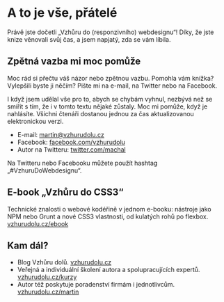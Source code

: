 # A to je vše, přátelé

Právě jste dočetli „Vzhůru do (responzivního) webdesignu“! Díky, že jste knize věnovali svůj čas, a jsem napjatý, zda se vám líbila.


## Zpětná vazba mi moc pomůže

Moc rád si přečtu váš názor nebo zpětnou vazbu. Pomohla vám knížka? Vylepšili byste ji něčím? Pište mi na e-mail, na Twitter nebo na Facebook.

I když jsem udělal vše pro to, abych se chybám vyhnul, nezbývá než se smířit s tím, že i v tomto textu nějaké zůstaly. Moc mi pomůže, když je nahlásíte. Všichni čtenáři dostanou jednou za čas aktualizovanou elektronickou verzi.

- E-mail: [martin@vzhurudolu.cz](mailto:martin@vzhurudolu.cz)
- Facebook: [facebook.com/vzhurudolu](https://facebook.com/vzhurudolu)
- Autor na Twitteru: [twitter.com/machal](https://twitter.com/machal)

Na Twitteru nebo Facebooku můžete použít hashtag „#VzhuruDoWebdesignu“.


## E-book „Vzhůru do CSS3“

Technické znalosti o webové kodéřině v jednom e-booku: nástroje jako NPM nebo Grunt a nové CSS3 vlastnosti, od kulatých rohů po flexbox. [vzhurudolu.cz/ebook](http://www.vzhurudolu.cz/ebook)


## Kam dál?

- Blog Vzhůru dolů. [vzhurudolu.cz](http://www.vzhurudolu.cz)
- Veřejná a individuální školení autora a spolupracujících expertů. [vzhurudolu.cz/kurzy](http://www.vzhurudolu.cz/kurzy)
- Autor též poskytuje poradenství firmám i jednotlivcům. [vzhurudolu.cz/martin](http://www.vzhurudolu.cz/martin)



